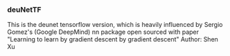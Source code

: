 ### deuNetTF

This is the deunet tensorflow version, which is heavily influenced by Sergio Gomez's (Google DeepMind) nn package open sourced with paper "Learning to learn by gradient descent by gradient descent"
Author: Shen Xu
